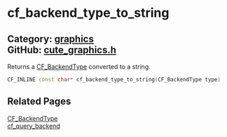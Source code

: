 [](../header.md ':include')

# cf_backend_type_to_string

Category: [graphics](/api_reference?id=graphics)  
GitHub: [cute_graphics.h](https://github.com/RandyGaul/cute_framework/blob/master/include/cute_graphics.h)  
---

Returns a [CF_BackendType](/graphics/cf_backendtype.md) converted to a string.

```cpp
CF_INLINE const char* cf_backend_type_to_string(CF_BackendType type)
```

## Related Pages

[CF_BackendType](/graphics/cf_backendtype.md)  
[cf_query_backend](/graphics/cf_query_backend.md)  
